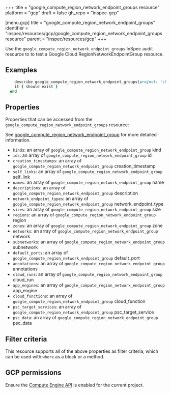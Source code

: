 +++
title = "google_compute_region_network_endpoint_groups resource"
platform = "gcp"
draft = false
gh_repo = "inspec-gcp"

[menu.gcp]
title = "google_compute_region_network_endpoint_groups"
identifier = "inspec/resources/gcp/google_compute_region_network_endpoint_groups resource"
parent = "inspec/resources/gcp"
+++

Use the `google_compute_region_network_endpoint_groups` InSpec audit resource to to test a Google Cloud RegionNetworkEndpointGroup resource.

## Examples

```ruby
    describe google_compute_region_network_endpoint_groups(project: 'chef-gcp-inspec', region: ' value_region') do
    it { should exist }
  end
```

## Properties

Properties that can be accessed from the `google_compute_region_network_endpoint_groups` resource:

See [google_compute_region_network_endpoint_group](google_compute_region_network_endpoint_group) for more detailed information.

  * `kinds`: an array of `google_compute_region_network_endpoint_group` kind
  * `ids`: an array of `google_compute_region_network_endpoint_group` id
  * `creation_timestamps`: an array of `google_compute_region_network_endpoint_group` creation_timestamp
  * `self_links`: an array of `google_compute_region_network_endpoint_group` self_link
  * `names`: an array of `google_compute_region_network_endpoint_group` name
  * `descriptions`: an array of `google_compute_region_network_endpoint_group` description
  * `network_endpoint_types`: an array of `google_compute_region_network_endpoint_group` network_endpoint_type
  * `sizes`: an array of `google_compute_region_network_endpoint_group` size
  * `regions`: an array of `google_compute_region_network_endpoint_group` region
  * `zones`: an array of `google_compute_region_network_endpoint_group` zone
  * `networks`: an array of `google_compute_region_network_endpoint_group` network
  * `subnetworks`: an array of `google_compute_region_network_endpoint_group` subnetwork
  * `default_ports`: an array of `google_compute_region_network_endpoint_group` default_port
  * `annotations`: an array of `google_compute_region_network_endpoint_group` annotations
  * `cloud_runs`: an array of `google_compute_region_network_endpoint_group` cloud_run
  * `app_engines`: an array of `google_compute_region_network_endpoint_group` app_engine
  * `cloud_functions`: an array of `google_compute_region_network_endpoint_group` cloud_function
  * `psc_target_services`: an array of `google_compute_region_network_endpoint_group` psc_target_service
  * `psc_data`: an array of `google_compute_region_network_endpoint_group` psc_data

## Filter criteria

This resource supports all of the above properties as filter criteria, which can be used
with `where` as a block or a method.

## GCP permissions

Ensure the [Compute Engine API](https://console.cloud.google.com/apis/library/compute.googleapis.com/) is enabled for the current project.
